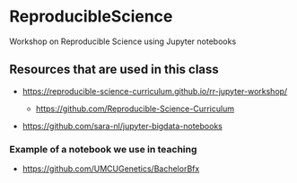 # ReproducibleScience
Workshop on Reproducible Science using Jupyter notebooks

## Resources that are used in this class
* https://reproducible-science-curriculum.github.io/rr-jupyter-workshop/
  * https://github.com/Reproducible-Science-Curriculum
  
* https://github.com/sara-nl/jupyter-bigdata-notebooks

### Example of a notebook we use in teaching
* https://github.com/UMCUGenetics/BachelorBfx
